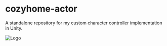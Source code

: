 # cozyhome-actor
 A standalone repository for my custom character controller implementation in Unity. 

![Logo](https://user-images.githubusercontent.com/70460173/114629508-b586e780-9c86-11eb-84e0-d318de938c9f.png)
